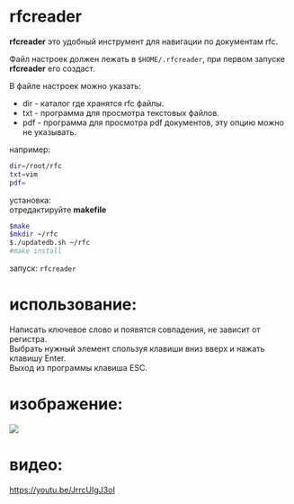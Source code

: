 # rfcreader
**rfcreader** это удобный инструмент для навигации по документам rfc.

Файл настроек должен лежать в `$HOME/.rfcreader`, при первом запуске
**rfcreader** его создаст.

В файле настроек можно указать:
* dir - каталог где хранятся rfc файлы.
* txt - программа для просмотра текстовых файлов.
* pdf - программа для просмотра pdf документов, эту опцию можно не
  указывать.

например:
```bash
dir=/root/rfc
txt=vim
pdf=
```

установка:<br>
отредактируйте **makefile**
```bash
$make
$mkdir ~/rfc
$./updatedb.sh ~/rfc
#make install
```

запуск:
`rfcreader`

# использование:

Написать ключевое слово и появятся совпадения, не зависит от регистра.<br>
Выбрать нужный элемент спользуя клавиши вниз вверх и нажать клавишу Enter.<br> 
Выход из программы клавиша ESC.<br>

# изображение:
![](http://i.imgur.com/0rbf9g2.png)

# видео:
<a href=https://youtu.be/JrrcUIgJ3oI>https://youtu.be/JrrcUIgJ3oI<a/>

